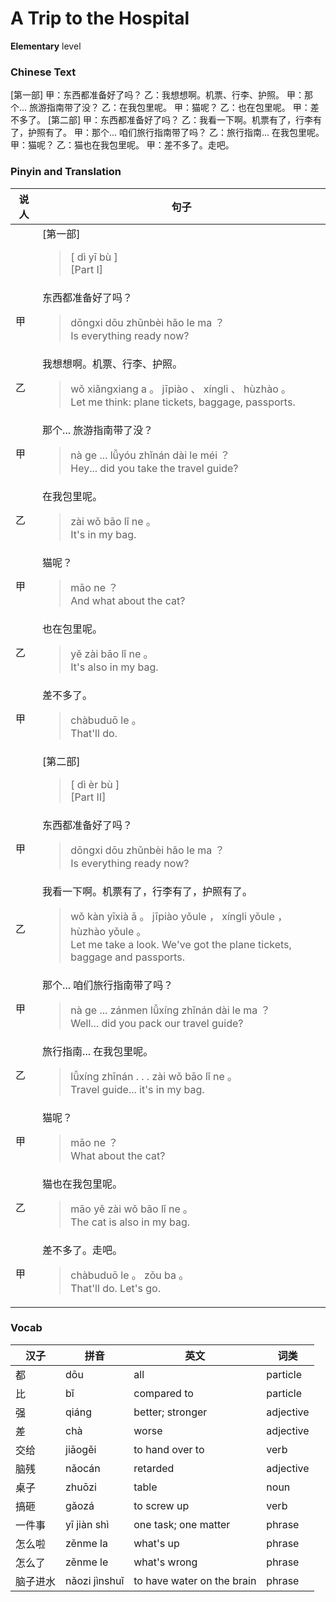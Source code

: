 # A Trip to the Hospital
**Elementary** level
### Chinese Text
[第一部]
甲：东西都准备好了吗？
乙：我想想啊。机票、行李、护照。
甲：那个... 旅游指南带了没？
乙：在我包里呢。
甲：猫呢？
乙：也在包里呢。
甲：差不多了。
[第二部]
甲：东西都准备好了吗？
乙：我看一下啊。机票有了，行李有了，护照有了。
甲：那个... 咱们旅行指南带了吗？
乙：旅行指南... 在我包里呢。
甲：猫呢？
乙：猫也在我包里呢。
甲：差不多了。走吧。

### Pinyin and Translation
|说人|句子|
|----|----|
||[第一部]<blockquote>[ dì  yī bù ]<br />[Part I]</blockquote>|
|甲|东西都准备好了吗？<blockquote>dōngxi dōu zhǔnbèi hǎo le ma ？<br />Is everything ready now?</blockquote>|
|乙|我想想啊。机票、行李、护照。<blockquote>wǒ xiǎngxiang a 。 jīpiào 、 xíngli 、 hùzhào 。<br />Let me think: plane tickets, baggage, passports.</blockquote>|
|甲|那个... 旅游指南带了没？<blockquote>nà ge ... lǚyóu zhǐnán dài le méi ？<br />Hey... did you take the travel guide?</blockquote>|
|乙|在我包里呢。<blockquote>zài wǒ bāo lǐ ne 。<br />It's in my bag.</blockquote>|
|甲|猫呢？<blockquote>māo ne ？<br />And what about the cat?</blockquote>|
|乙|也在包里呢。<blockquote>yě zài bāo lǐ ne 。<br />It's also in my bag.</blockquote>|
|甲|差不多了。<blockquote>chàbuduō le 。<br />That'll do.</blockquote>|
||[第二部]<blockquote>[ dì  èr bù ]<br />[Part II]</blockquote>|
|甲|东西都准备好了吗？<blockquote>dōngxi dōu zhǔnbèi hǎo le ma ？<br />Is everything ready now?</blockquote>|
|乙|我看一下啊。机票有了，行李有了，护照有了。<blockquote>wǒ kàn yīxià ā 。 jīpiào yǒule ， xíngli yǒule ， hùzhào yǒule 。<br />Let me take a look. We've got the plane tickets, baggage and passports.</blockquote>|
|甲|那个... 咱们旅行指南带了吗？<blockquote>nà ge ... zánmen lǚxíng zhǐnán dài le ma ？<br />Well... did you pack our travel guide?</blockquote>|
|乙|旅行指南... 在我包里呢。<blockquote>lǚxíng zhīnán . . .  zài wǒ bāo lǐ ne 。<br />Travel guide... it's in my bag.</blockquote>|
|甲|猫呢？<blockquote>māo ne ？<br />What about the cat?</blockquote>|
|乙|猫也在我包里呢。<blockquote>māo yě zài wǒ bāo lǐ ne 。<br />The cat is also in my bag.</blockquote>|
|甲|差不多了。走吧。<blockquote>chàbuduō le 。 zǒu ba 。<br />That'll do. Let's go.</blockquote>|
### Vocab
|汉子|拼音|英文|词类|
|----|----|----|----|
|都|dōu|all|particle|
|比|bǐ|compared to|particle|
|强|qiáng|better; stronger|adjective|
|差|chà|worse|adjective|
|交给|jiāogěi|to hand over to|verb|
|脑残|nǎocán|retarded|adjective|
|桌子|zhuōzi|table|noun|
|搞砸|gǎozá|to screw up|verb|
|一件事|yī  jiàn shì|one task; one matter|phrase|
|怎么啦|zěnme la|what's up|phrase|
|怎么了|zěnme le|what's wrong|phrase|
|脑子进水|nǎozi jìnshuǐ|to have water on the brain|phrase|